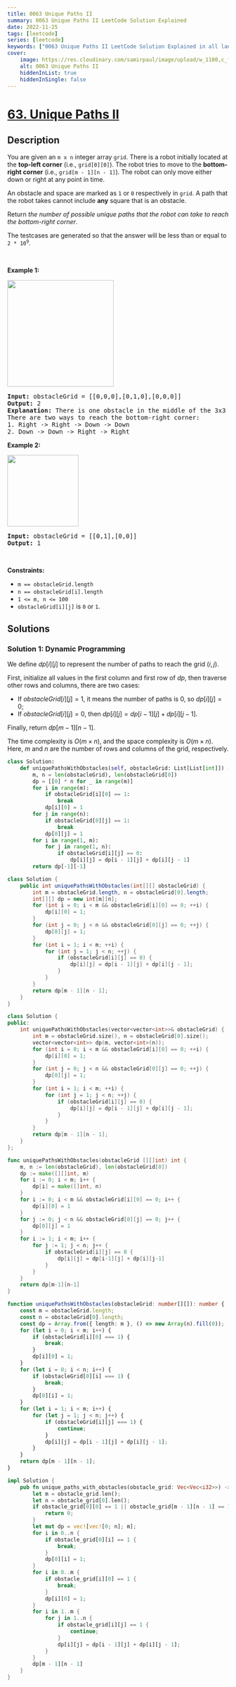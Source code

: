 ```yaml
---
title: 0063 Unique Paths II
summary: 0063 Unique Paths II LeetCode Solution Explained
date: 2022-11-25
tags: [leetcode]
series: [leetcode]
keywords: ["0063 Unique Paths II LeetCode Solution Explained in all languages", "0063 Unique Paths II", "LeetCode", "leetcode solution in Python3 C++ Java Go PHP Ruby Swift TypeScript Rust C# JavaScript C", "GeeksforGeeks", "InterviewBit", "Coding Ninjas", "HackerRank", "HackerEarth", "CodeChef", "TopCoder", "AlgoExpert", "freeCodeCamp", "Codeforces", "GitHub", "AtCoder", "Samir Paul"]
cover:
    image: https://res.cloudinary.com/samirpaul/image/upload/w_1100,c_fit,co_rgb:FFFFFF,l_text:Arial_75_bold:0063 Unique Paths II - Solution Explained/problem-solving.webp
    alt: 0063 Unique Paths II
    hiddenInList: true
    hiddenInSingle: false
---
```



# [63. Unique Paths II](https://leetcode.com/problems/unique-paths-ii)


## Description

<p>You are given an <code>m x n</code> integer array <code>grid</code>. There is a robot initially located at the <b>top-left corner</b> (i.e., <code>grid[0][0]</code>). The robot tries to move to the <strong>bottom-right corner</strong> (i.e., <code>grid[m - 1][n - 1]</code>). The robot can only move either down or right at any point in time.</p>

<p>An obstacle and space are marked as <code>1</code> or <code>0</code> respectively in <code>grid</code>. A path that the robot takes cannot include <strong>any</strong> square that is an obstacle.</p>

<p>Return <em>the number of possible unique paths that the robot can take to reach the bottom-right corner</em>.</p>

<p>The testcases are generated so that the answer will be less than or equal to <code>2 * 10<sup>9</sup></code>.</p>

<p>&nbsp;</p>
<p><strong class="example">Example 1:</strong></p>
<img alt="" src="https://spcdn.pages.dev/leetcode/problems/0063.Unique%20Paths%20II/images/robot1.jpg" style="width: 242px; height: 242px;" />
<pre>
<strong>Input:</strong> obstacleGrid = [[0,0,0],[0,1,0],[0,0,0]]
<strong>Output:</strong> 2
<strong>Explanation:</strong> There is one obstacle in the middle of the 3x3 grid above.
There are two ways to reach the bottom-right corner:
1. Right -&gt; Right -&gt; Down -&gt; Down
2. Down -&gt; Down -&gt; Right -&gt; Right
</pre>

<p><strong class="example">Example 2:</strong></p>
<img alt="" src="https://spcdn.pages.dev/leetcode/problems/0063.Unique%20Paths%20II/images/robot2.jpg" style="width: 162px; height: 162px;" />
<pre>
<strong>Input:</strong> obstacleGrid = [[0,1],[0,0]]
<strong>Output:</strong> 1
</pre>

<p>&nbsp;</p>
<p><strong>Constraints:</strong></p>

<ul>
	<li><code>m == obstacleGrid.length</code></li>
	<li><code>n == obstacleGrid[i].length</code></li>
	<li><code>1 &lt;= m, n &lt;= 100</code></li>
	<li><code>obstacleGrid[i][j]</code> is <code>0</code> or <code>1</code>.</li>
</ul>

## Solutions

### Solution 1: Dynamic Programming

We define $dp[i][j]$ to represent the number of paths to reach the grid $(i,j)$.

First, initialize all values in the first column and first row of $dp$, then traverse other rows and columns, there are two cases:

-   If $obstacleGrid[i][j] = 1$, it means the number of paths is $0$, so $dp[i][j] = 0$;
-   If $obstacleGrid[i][j] = 0$, then $dp[i][j] = dp[i - 1][j] + dp[i][j - 1]$.

Finally, return $dp[m - 1][n - 1]$.

The time complexity is $O(m \times n)$, and the space complexity is $O(m \times n)$. Here, $m$ and $n$ are the number of rows and columns of the grid, respectively.

<!-- tabs:start -->

```python
class Solution:
    def uniquePathsWithObstacles(self, obstacleGrid: List[List[int]]) -> int:
        m, n = len(obstacleGrid), len(obstacleGrid[0])
        dp = [[0] * n for _ in range(m)]
        for i in range(m):
            if obstacleGrid[i][0] == 1:
                break
            dp[i][0] = 1
        for j in range(n):
            if obstacleGrid[0][j] == 1:
                break
            dp[0][j] = 1
        for i in range(1, m):
            for j in range(1, n):
                if obstacleGrid[i][j] == 0:
                    dp[i][j] = dp[i - 1][j] + dp[i][j - 1]
        return dp[-1][-1]
```

```java
class Solution {
    public int uniquePathsWithObstacles(int[][] obstacleGrid) {
        int m = obstacleGrid.length, n = obstacleGrid[0].length;
        int[][] dp = new int[m][n];
        for (int i = 0; i < m && obstacleGrid[i][0] == 0; ++i) {
            dp[i][0] = 1;
        }
        for (int j = 0; j < n && obstacleGrid[0][j] == 0; ++j) {
            dp[0][j] = 1;
        }
        for (int i = 1; i < m; ++i) {
            for (int j = 1; j < n; ++j) {
                if (obstacleGrid[i][j] == 0) {
                    dp[i][j] = dp[i - 1][j] + dp[i][j - 1];
                }
            }
        }
        return dp[m - 1][n - 1];
    }
}
```

```cpp
class Solution {
public:
    int uniquePathsWithObstacles(vector<vector<int>>& obstacleGrid) {
        int m = obstacleGrid.size(), n = obstacleGrid[0].size();
        vector<vector<int>> dp(m, vector<int>(n));
        for (int i = 0; i < m && obstacleGrid[i][0] == 0; ++i) {
            dp[i][0] = 1;
        }
        for (int j = 0; j < n && obstacleGrid[0][j] == 0; ++j) {
            dp[0][j] = 1;
        }
        for (int i = 1; i < m; ++i) {
            for (int j = 1; j < n; ++j) {
                if (obstacleGrid[i][j] == 0) {
                    dp[i][j] = dp[i - 1][j] + dp[i][j - 1];
                }
            }
        }
        return dp[m - 1][n - 1];
    }
};
```

```go
func uniquePathsWithObstacles(obstacleGrid [][]int) int {
	m, n := len(obstacleGrid), len(obstacleGrid[0])
	dp := make([][]int, m)
	for i := 0; i < m; i++ {
		dp[i] = make([]int, n)
	}
	for i := 0; i < m && obstacleGrid[i][0] == 0; i++ {
		dp[i][0] = 1
	}
	for j := 0; j < n && obstacleGrid[0][j] == 0; j++ {
		dp[0][j] = 1
	}
	for i := 1; i < m; i++ {
		for j := 1; j < n; j++ {
			if obstacleGrid[i][j] == 0 {
				dp[i][j] = dp[i-1][j] + dp[i][j-1]
			}
		}
	}
	return dp[m-1][n-1]
}
```

```ts
function uniquePathsWithObstacles(obstacleGrid: number[][]): number {
    const m = obstacleGrid.length;
    const n = obstacleGrid[0].length;
    const dp = Array.from({ length: m }, () => new Array(n).fill(0));
    for (let i = 0; i < m; i++) {
        if (obstacleGrid[i][0] === 1) {
            break;
        }
        dp[i][0] = 1;
    }
    for (let i = 0; i < n; i++) {
        if (obstacleGrid[0][i] === 1) {
            break;
        }
        dp[0][i] = 1;
    }
    for (let i = 1; i < m; i++) {
        for (let j = 1; j < n; j++) {
            if (obstacleGrid[i][j] === 1) {
                continue;
            }
            dp[i][j] = dp[i - 1][j] + dp[i][j - 1];
        }
    }
    return dp[m - 1][n - 1];
}
```

```rust
impl Solution {
    pub fn unique_paths_with_obstacles(obstacle_grid: Vec<Vec<i32>>) -> i32 {
        let m = obstacle_grid.len();
        let n = obstacle_grid[0].len();
        if obstacle_grid[0][0] == 1 || obstacle_grid[m - 1][n - 1] == 1 {
            return 0;
        }
        let mut dp = vec![vec![0; n]; m];
        for i in 0..n {
            if obstacle_grid[0][i] == 1 {
                break;
            }
            dp[0][i] = 1;
        }
        for i in 0..m {
            if obstacle_grid[i][0] == 1 {
                break;
            }
            dp[i][0] = 1;
        }
        for i in 1..m {
            for j in 1..n {
                if obstacle_grid[i][j] == 1 {
                    continue;
                }
                dp[i][j] = dp[i - 1][j] + dp[i][j - 1];
            }
        }
        dp[m - 1][n - 1]
    }
}
```

<!-- tabs:end -->

<!-- end -->
